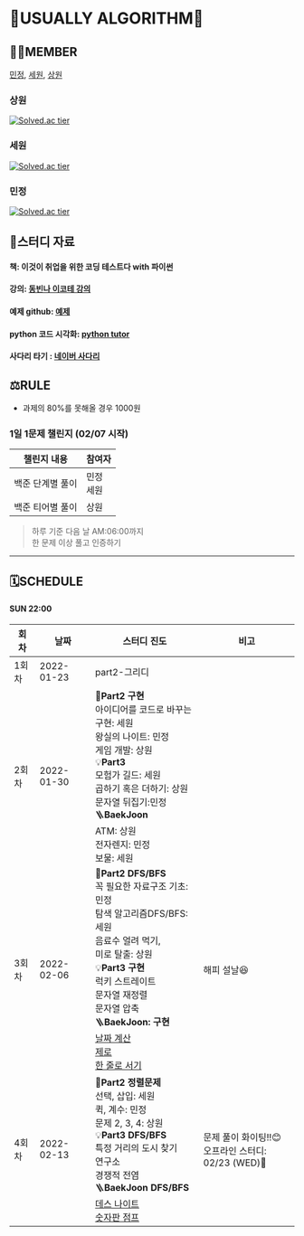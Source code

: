 # 👋USUALLY ALGORITHM👋

## 🧑‍💻MEMBER

[민정](https://isakacindy.github.io/), [세원](https://nowesmik.github.io/), [상원](https://s-wlii.github.io/)

### 상원

[![Solved.ac tier](http://mazassumnida.wtf/api/v2/generate_badge?boj=leo503801)](https://solved.ac/leo503801)

### 세원

[![Solved.ac tier](http://mazassumnida.wtf/api/v2/generate_badge?boj=eswj1102)](https://solved.ac/eswj1102)

### 민정

[![Solved.ac tier](http://mazassumnida.wtf/api/v2/generate_badge?boj=isakacindy)](https://solved.ac/isakacindy)

## 📖스터디 자료

#### 책: 이것이 취업을 위한 코딩 테스트다 with 파이썬

#### 강의: [동빈나 이코테 강의](https://www.youtube.com/playlist?list=PLRx0vPvlEmdAghTr5mXQxGpHjWqSz0dgC)

#### 예제 github: [예제](https://github.com/USUALLY-ALGORITHM/python-for-coding-test)

#### python 코드 시각화: [python tutor](https://pythontutor.com/visualize.html#mode=edit)

#### 사다리 타기 : [네이버 사다리](https://search.naver.com/search.naver?sm=tab_hty.top&where=nexearch&query=%EC%82%AC%EB%8B%A4%EB%A6%AC+%ED%83%80%EA%B8%B0+&oquery=%EB%84%A4%EC%9D%B4%EB%B2%84+%EC%82%AC%EB%8B%A4%EB%A6%AC&tqi=hQ%2FAylp0Jywss61Ug60ssssss4G-124748)

## ⚖️RULE

- 과제의 80%를 못해올 경우 1000원

### 1일 1문제 챌린지 (02/07 시작)

| 챌린지 내용      | 참여자       |
| ---------------- | ------------ |
| 백준 단계별 풀이 | 민정<br>세원 |
| 백준 티어별 풀이 | 상원         |

> 하루 기준 다음 날 AM:06:00까지  
> 한 문제 이상 풀고 인증하기

<hr>

## 🗓️SCHEDULE

#### SUN 22:00

| **회차** | **날짜**   | **스터디 진도**                                                                                                                                                                                                                                                                                                                                                                          | **비고**                                               |
| -------- | ---------- | ---------------------------------------------------------------------------------------------------------------------------------------------------------------------------------------------------------------------------------------------------------------------------------------------------------------------------------------------------------------------------------------- | ------------------------------------------------------ |
| 1회차    | 2022-01-23 | part2-그리디                                                                                                                                                                                                                                                                                                                                                                             |                                                        |
| 2회차    | 2022-01-30 | 🎈**Part2 구현**<br> 아이디어를 코드로 바꾸는 구현: 세원<br>왕실의 나이트: 민정<br> 게임 개발: 상원<br>💡**Part3**<br>모험가 길드: 세원<br>곱하기 혹은 더하기: 상원<br>문자열 뒤집기:민정<br>🪜**BaekJoon**<br>ATM: 상원<br>전자렌지: 민정<br> 보물: 세원                                                                                                                                 |                                                        |
| 3회차    | 2022-02-06 | 🎈**Part2 DFS/BFS**<br> 꼭 필요한 자료구조 기초: 민정<br>탐색 알고리즘DFS/BFS: 세원<br> 음료수 얼려 먹기,<br>미로 탈출: 상원<br>💡**Part3 구현**<br>럭키 스트레이트<br>문자열 재정렬<br>문자열 압축<br>🪜**BaekJoon: 구현**<br>[날짜 계산](https://www.acmicpc.net/problem/1476)<br>[제로](https://www.acmicpc.net/problem/10773)<br>[한 줄로 서기](https://www.acmicpc.net/problem/1138) | 해피 설날😆                                            |
| 4회차    | 2022-02-13 | 🎈**Part2 정렬문제**<br>선택, 삽입: 세원<br>퀵, 계수: 민정<br>문제 2, 3, 4: 상원<br> 💡**Part3 DFS/BFS**<br>특정 거리의 도시 찾기<br>연구소<br>경쟁적 전염<br> 🪜**BaekJoon DFS/BFS**<br>[데스 나이트](https://www.acmicpc.net/problem/16948)<br>[숫자판 점프](https://www.acmicpc.net/problem/2210)                                                                                      | 문제 풀이 화이팅!!😊<br>오프라인 스터디: 02/23 (WED)👋 |

<!--
🎈**Part2 구현**
💡**Part3**
🪜**BaekJoon**
 -->
